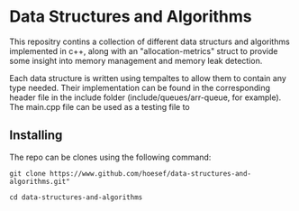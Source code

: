 # Data Structures and Algorithms
This repositry contins a collection of different data structurs and algorithms implemented in c++, along with an "allocation-metrics" struct to provide some insight into memory management and memory leak detection.

Each data structure is written using tempaltes to allow them to contain any type needed. Their implementation can be found in the corresponding header file in the include folder (include/queues/arr-queue, for example). The main.cpp file can be used as a testing file to 

## Installing
The repo can be clones using the following command:
```git
git clone https://www.github.com/hoesef/data-structures-and-algorithms.git"

cd data-structures-and-algorithms
```



